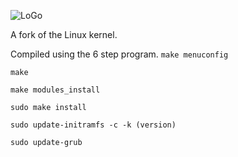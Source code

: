 
![LoGo](http://repo.vinlark.info/antediluvian/logo.PNG)

A fork of the Linux kernel. 

Compiled using the 6 step program.
``make menuconfig``

``make``

``make modules_install``

``sudo make install``

``sudo update-initramfs -c -k (version)``

``sudo update-grub``
